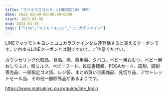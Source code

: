 ```yaml
---
title: "マツキヨココカラ、LINE限定10% OFF"
date: 2023-03-09 00:00:00+0900
start: 2023-03-09
end: 2023-03-15
tags: ["line","マツモトキヨシ","ココカラファイン"]
---
```


LINEでマツモトキヨシとココカラファインを友達登録すると貰えるクーポンです。いわゆるLINEクーポンとは別ですので、ご注意ください。

カウンセリング化粧品、食品、酒、薬用酒、タバコ、ベビー用おむつ、ベビー用おしりふき、粉ミルク、ベビーフード、雑誌書籍類、POSAカード、調剤、調剤専売品、一部指定ゴミ袋、レジ袋、まとめ買い企画商品、見切り品、アウトレットセール品、その他一部除外品があるようです。

https://www.matsukiyo.co.jp/guide/line_login
